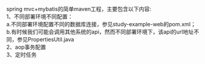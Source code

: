 spring mvc+mybatis的简单maven工程，主要包含以下内容:<br>
1、不同部署环境不同配置：<br>
	a.不同部署环境配置不同的数据库连接，参见study-example-web的pom.xml；<br>
	b.有时候我们可能会调用其他系统的api，然而不同部署环境下，该api的url地址不同，参见PropertiesUtil.java<br>
2、aop事务配置<br>
3、定时任务<br>

